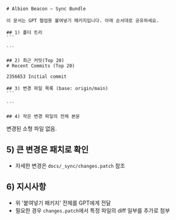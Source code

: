     # Albion Beacon — Sync Bundle

    이 문서는 GPT 협업용 붙여넣기 패키지입니다. 아래 순서대로 공유하세요.

    ## 1) 폴더 트리
    ```

    ```

    ## 2) 최근 커밋(Top 20)
    # Recent Commits (Top 20)
```
2356653 Initial commit
```


    ## 3) 변경 파일 목록 (base: origin/main)
    ```

    ```

    ## 4) 작은 변경 파일의 전체 본문

변경된 소형 파일 없음.


## 5) 큰 변경은 패치로 확인
- 자세한 변경은 `docs/_sync/changes.patch` 참조

## 6) 지시사항
- 위 '붙여넣기 패키지' 전체를 GPT에게 전달
- 필요한 경우 `changes.patch`에서 특정 파일의 diff 일부를 추가로 첨부
